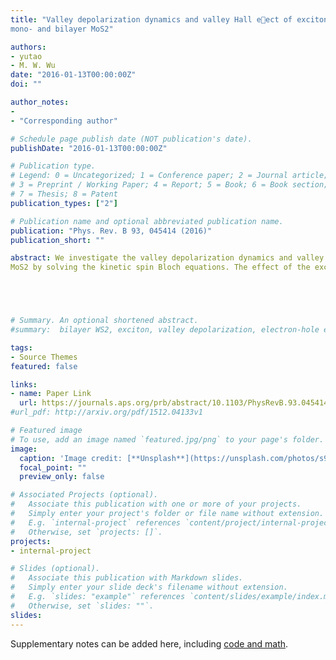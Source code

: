 ```yaml
---
title: "Valley depolarization dynamics and valley Hall eect of exciton in
mono- and bilayer MoS2"

authors:
- yutao
- M. W. Wu
date: "2016-01-13T00:00:00Z"
doi: ""

author_notes:
- 
- "Corresponding author"

# Schedule page publish date (NOT publication's date).
publishDate: "2016-01-13T00:00:00Z"

# Publication type.
# Legend: 0 = Uncategorized; 1 = Conference paper; 2 = Journal article;
# 3 = Preprint / Working Paper; 4 = Report; 5 = Book; 6 = Book section;
# 7 = Thesis; 8 = Patent
publication_types: ["2"]

# Publication name and optional abbreviated publication name.
publication: "Phys. Rev. B 93, 045414 (2016)"
publication_short: ""

abstract: We investigate the valley depolarization dynamics and valley Hall effect of exciton due to the electron-hole exchange interaction in mono- and bilayer 
MoS2 by solving the kinetic spin Bloch equations. The effect of the exciton energy spectra by the electron-hole exchange interaction is explicitly considered. For the valley depolarization dynamics, in the monolayer MoS2, it is found that in the strong scattering regime, the conventional motional narrowing picture in the conventional strong scattering regime is no longer valid, and a novel valley depolarization channel is opened. For the valley Hall effect of exciton, in both the mono- and bilayer MoS2, with the exciton equally pumped in the K and K' valleys, the system can evolve into the equilibrium state where the valley polarization is parallel to the effective magnetic field due to the exchange interaction. With the drift of this equilibrium state by applied uniaxial strain, the exchange interaction can induce the momentum-dependent valley/photoluminesence polarization, which leads to the valley photoluminesence Hall current. Specifically, the disorder strength dependence of the valley Hall conductivity is revealed. In the strong scattering regime, the valley Hall conductivity decreases with the increase of the disorder strength; whereas in the weak scattering regime, it saturates to a constant, which can be much larger than the one in Fermi system due to the absence of the Pauli blocking.





# Summary. An optional shortened abstract.
#summary:  bilayer WS2, exciton, valley depolarization, electron-hole exchange interactions.

tags:
- Source Themes
featured: false

links:
- name: Paper Link
  url: https://journals.aps.org/prb/abstract/10.1103/PhysRevB.93.045414
#url_pdf: http://arxiv.org/pdf/1512.04133v1

# Featured image
# To use, add an image named `featured.jpg/png` to your page's folder. 
image:
  caption: 'Image credit: [**Unsplash**](https://unsplash.com/photos/s9CC2SKySJM)'
  focal_point: ""
  preview_only: false

# Associated Projects (optional).
#   Associate this publication with one or more of your projects.
#   Simply enter your project's folder or file name without extension.
#   E.g. `internal-project` references `content/project/internal-project/index.md`.
#   Otherwise, set `projects: []`.
projects:
- internal-project

# Slides (optional).
#   Associate this publication with Markdown slides.
#   Simply enter your slide deck's filename without extension.
#   E.g. `slides: "example"` references `content/slides/example/index.md`.
#   Otherwise, set `slides: ""`.
slides:
---
```


Supplementary notes can be added here, including [code and math](https://sourcethemes.com/academic/docs/writing-markdown-latex/).
